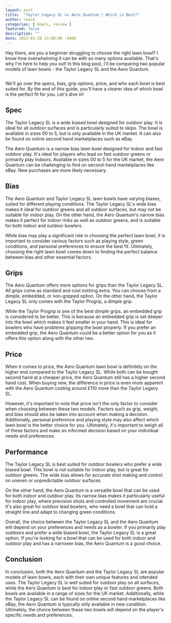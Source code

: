 ```yaml
---
layout: post
title:  "Taylor Legacy SL vs Aero Quantum | Which is Best?"
author: reece
categories: [ bowls, review ]
featured: false
description: ""
date: 2023-03-20 13:00:00 -0400
---
```

    

<!-- wp:paragraph -->
<p xmlns="http://www.w3.org/1999/xhtml">Hey there, are you a beginner struggling to choose the right lawn bowl? I know how overwhelming it can be with so many options available. That's why I'm here to help you out! In this blog post, I'll be comparing two popular models of lawn bowls - the Taylor Legacy SL and the Aero Quantum. </p>
<!-- /wp:paragraph -->

<!-- wp:image {"id":1997,"sizeSlug":"large","linkDestination":"none"} -->
<figure class="wp-block-image size-large"><img src="/img/posts/taylor-legacy-sl-vs-aero-quantum-1024x576.jpg" alt="" class="wp-image-1997"/></figure>
<!-- /wp:image -->

<!-- wp:paragraph -->
<p>We'll go over the specs, bias, grip options, price, and who each bowl is best suited for. By the end of this guide, you'll have a clearer idea of which bowl is the perfect fit for you. Let's dive in!</p>
<!-- /wp:paragraph -->

<!-- wp:heading -->
<h2>Spec</h2>
<!-- /wp:heading -->

<!-- wp:paragraph -->
<p>The Taylor Legacy SL is a wide biased bowl designed for outdoor play. It is ideal for all outdoor surfaces and is particularly suited to skips. The bowl is available in sizes 00 to 5, but is only available in the UK market. It can also be found on online second hand marketplaces such as eBay.</p>
<!-- /wp:paragraph -->

<!-- wp:paragraph -->
<p>The Aero Quantum is a narrow bias lawn bowl designed for indoor and fast outdoor play. It's ideal for players who lead on fast outdoor greens or primarily play indoors. Available in sizes 00 to 5 for the UK market, the Aero Quantum can be challenging to find on second-hand marketplaces like eBay. New purchases are more likely necessary.</p>
<!-- /wp:paragraph -->

<!-- wp:heading -->
<h2>Bias</h2>
<!-- /wp:heading -->

<!-- wp:paragraph -->
<p>The Aero Quantum and Taylor Legacy SL lawn bowls have varying biases, suited for different playing conditions. The Taylor Legacy SL's wide bias makes it ideal for outdoor greens and all outdoor surfaces, but may not be suitable for indoor play. On the other hand, the Aero Quantum's narrow bias makes it perfect for indoor rinks as well as outdoor greens, and is suitable for both indoor and outdoor bowlers.</p>
<!-- /wp:paragraph -->

<!-- wp:paragraph -->
<p>While bias may play a significant role in choosing the perfect lawn bowl, it is important to consider various factors such as playing style, green conditions, and personal preferences to ensure the best fit. Ultimately, choosing the right lawn bowl comes down to finding the perfect balance between bias and other essential factors.</p>
<!-- /wp:paragraph -->

<!-- wp:heading -->
<h2>Grips</h2>
<!-- /wp:heading -->

<!-- wp:paragraph -->
<p>The Aero Quantum offers more options for grips than the Taylor Legacy SL. All grips come as standard and cost nothing extra. You can choose from a dimple, embedded, or non-gripped option. On the other hand, the Taylor Legacy SL only comes with the Taylor Progrip, a dimple grip.</p>
<!-- /wp:paragraph -->

<!-- wp:paragraph -->
<p>While the Taylor Progrip is one of the best dimple grips, an embedded grip is considered to be better. This is because an embedded grip is set deeper into the bowl which makes it feel smaller in your hand. This is ideal for bowlers who have problems gripping the bowl properly. If you prefer an embedded grip, the Aero Quantum could be a better option for you as it offers this option along with the other two.</p>
<!-- /wp:paragraph -->

<!-- wp:heading -->
<h2>Price</h2>
<!-- /wp:heading -->

<!-- wp:paragraph -->
<p>When it comes to price, the Aero Quantum lawn bowl is definitely on the higher end compared to the Taylor Legacy SL. While both can be bought second hand at a cheaper price, the Aero Quantum still has a higher second hand cost. When buying new, the difference in price is even more apparent with the Aero Quantum costing around £110 more than the Taylor Legacy SL.</p>
<!-- /wp:paragraph -->

<!-- wp:paragraph -->
<p>However, it's important to note that price isn't the only factor to consider when choosing between these two models. Factors such as grip, weight, and bias should also be taken into account when making a decision. Additionally, personal preference and playing style may also affect which lawn bowl is the better choice for you. Ultimately, it's important to weigh all of these factors and make an informed decision based on your individual needs and preferences.</p>
<!-- /wp:paragraph -->

<!-- wp:heading -->
<h2>Performance</h2>
<!-- /wp:heading -->

<!-- wp:paragraph -->
<p>The Taylor Legacy SL is best suited for outdoor bowlers who prefer a wide biased bowl. This bowl is not suitable for indoor play, but is great for outdoor greens. The wide bias allows for accurate shot making and control on uneven or unpredictable outdoor surfaces.</p>
<!-- /wp:paragraph -->

<!-- wp:paragraph -->
<p>On the other hand, the Aero Quantum is a versatile bowl that can be used for both indoor and outdoor play. Its narrow bias makes it particularly useful for indoor play, where precision shots and controlled movement are crucial. It's also great for outdoor lead bowlers, who need a bowl that can hold a straight line and adapt to changing green conditions.</p>
<!-- /wp:paragraph -->

<!-- wp:paragraph -->
<p>Overall, the choice between the Taylor Legacy SL and the Aero Quantum will depend on your preferences and needs as a bowler. If you primarily play outdoors and prefer a wide biased bowl, the Taylor Legacy SL is a great option. If you're looking for a bowl that can be used for both indoor and outdoor play and has a narrower bias, the Aero Quantum is a good choice.</p>
<!-- /wp:paragraph -->

<!-- wp:heading -->
<h2>Conclusion</h2>
<!-- /wp:heading -->

<!-- wp:paragraph -->
<p>In conclusion, both the Aero Quantum and the Taylor Legacy SL are popular models of lawn bowls, each with their own unique features and intended uses. The Taylor Legacy SL is well suited for outdoor play on all surfaces, while the Aero Quantum is best for indoor play or fast outdoor greens. Both bowls are available in a range of sizes for the UK market. Additionally, while the Taylor Legacy SL can be found on online second hand marketplaces like eBay, the Aero Quantum is typically only available in new condition. Ultimately, the choice between these two bowls will depend on the player's specific needs and preferences.</p>
<!-- /wp:paragraph -->
    